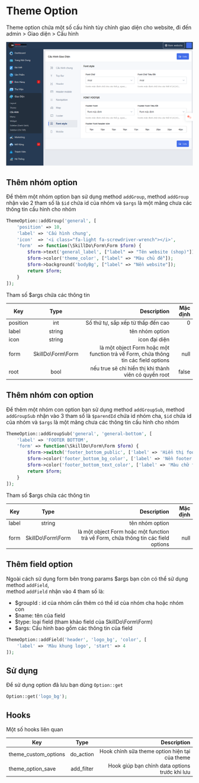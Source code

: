 # Theme Option
Theme option chứa một số cấu hình tùy chỉnh giao diện cho website, đi đến admin > Giao diện > Cấu hình
>
![img_2.png](img_2.png)

## Thêm nhóm option
Để thêm một nhóm option bạn sử dụng method `addGroup`, method `addGroup` nhận vào 2 tham số là `$id` chứa id của nhóm và `$args` là một mãng chưa các thông tin cấu hình cho nhóm
```php
ThemeOption::addGroup('general', [
    'position' => 10,
    'label' => 'Cấu hình chung',
    'icon'  => '<i class="fa-light fa-screwdriver-wrench"></i>',
    'form'  => function(\SkillDo\Form\Form $form) {
        $form->text('general_label', ["label" => "Tên website (shop)"]);
        $form->color('theme_color', ["label" => "Màu chủ đề"]);
        $form->background('bodyBg', ["label" => "Nền website"]);
        return $form;
    }
]);
```
Tham số $args chứa các thông tin

| Key      |       Type        |                                                                        Description | Mặc định |
|----------|:-----------------:|-----------------------------------------------------------------------------------:|---------:|
| position |        int        |                                                 Số thứ tự, sắp xếp từ thấp đến cao |        0 |
| label    |      string       |                                                                    tên nhóm option |          |
| icon     |      string       |                                                                      icon đại diện |          |
| form     | SkillDo\Form\Form | là một object Form hoặc một function trả về Form, chứa thông tin các field options |     null |
| root     |       bool        |                              nếu true sẽ chỉ hiển thị khi thành viên có quyền root |    false |

## Thêm nhóm con option
Để thêm một nhóm con option bạn sử dụng method `addGroupSub`, method `addGroupSub` nhận vào 3 tham số là `$parendId` chứa id nhóm cha, `$id` chứa id của nhóm và `$args` là một mãng chưa các thông tin cấu hình cho nhóm
```php
ThemeOption::addGroupSub('general', 'general-bottom', [
    'label' => 'FOOTER BOTTOM',
    'form' => function(\SkillDo\Form\Form $form) {
        $form->switch('footer_bottom_public', ['label' => 'Hiển thị footer bottom', 'start' => 4, 'options' => 1]);
        $form->color('footer_bottom_bg_color', ['label' => 'Nền footer bottom', 'start' => 4]);
        $form->color('footer_bottom_text_color', ['label' => 'Màu chữ footer bottom', 'start' => 4]);
        return $form;
    }
]);
```

Tham số $args chứa các thông tin

| Key      |       Type        |                                                                        Description | Mặc định |
|----------|:-----------------:|-----------------------------------------------------------------------------------:|---------:|
| label    |      string       |                                                                    tên nhóm option |          |
| form     | SkillDo\Form\Form | là một object Form hoặc một function trả về Form, chứa thông tin các field options |     null |

## Thêm field option
Ngoài cách sử dụng form bên trong params $args bạn còn có thể sử dụng method `addField`,  
method `addField` nhận vào 4 tham số là:
- $groupId : id của nhóm cần thêm có thể id của nhóm cha hoặc nhóm con
- $name: tên của field
- $type: loại field (tham khảo field của SkillDo\Form\Form)
- $args: Cấu hình bao gồm các thông tin của field

```php
ThemeOption::addField('header', 'logo_bg', 'color', [
    'label' => 'Màu khung logo', 'start' => 4
]);
```
## Sử dụng
Để sử dụng option đã lưu bạn dùng `Option::get`
```php
Option::get('logo_bg');
```
## Hooks
Một số hooks liên quan

| Key                  |    Type    |                                    Description |
|----------------------|:----------:|-----------------------------------------------:|
| theme_custom_options | do_action  | Hook chỉnh sữa theme option hiện tại của theme |
| theme_option_save    | add_filter | Hook giúp bạn chỉnh data options trước khi lưu |

